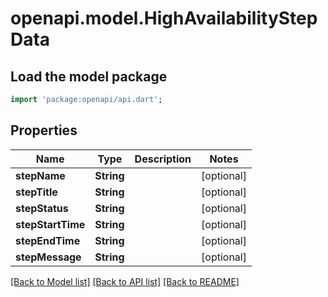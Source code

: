 # openapi.model.HighAvailabilityStepData

## Load the model package
```dart
import 'package:openapi/api.dart';
```

## Properties
Name | Type | Description | Notes
------------ | ------------- | ------------- | -------------
**stepName** | **String** |  | [optional] 
**stepTitle** | **String** |  | [optional] 
**stepStatus** | **String** |  | [optional] 
**stepStartTime** | **String** |  | [optional] 
**stepEndTime** | **String** |  | [optional] 
**stepMessage** | **String** |  | [optional] 

[[Back to Model list]](../README.md#documentation-for-models) [[Back to API list]](../README.md#documentation-for-api-endpoints) [[Back to README]](../README.md)


